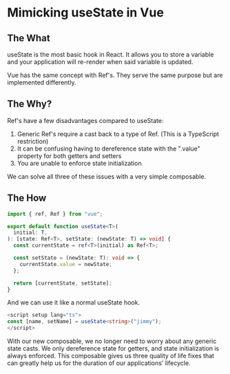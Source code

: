 # Mimicking useState in Vue

## The What

useState is the most basic hook in React. It allows you to store a variable and your application will re-render when said variable is updated.

Vue has the same concept with Ref's. They serve the same purpose but are implemented differently.

## The Why?

Ref's have a few disadvantages compared to useState:

1. Generic Ref's require a cast back to a type of Ref. (This is a TypeScript restriction)
2. It can be confusing having to dereference state with the ".value" property for both getters and setters
3. You are unable to enforce state initialization

We can solve all three of these issues with a very simple composable.

## The How

```typescript
import { ref, Ref } from "vue";

export default function useState<T>(
  initial: T,
): [state: Ref<T>, setState: (newState: T) => void] {
  const currentState = ref<T>(initial) as Ref<T>;

  const setState = (newState: T): void => {
    currentState.value = newState;
  };

  return [currentState, setState];
}
```

And we can use it like a normal useState hook.

```typescript
<script setup lang="ts">
const [name, setName] = useState<string>("jimmy");
</script>
```

With our new composable, we no longer need to worry about any generic state casts. We only dereference state for getters, and state initialization is always enforced. This composable gives us three quality of life fixes that can greatly help us for the duration of our applications' lifecycle.

